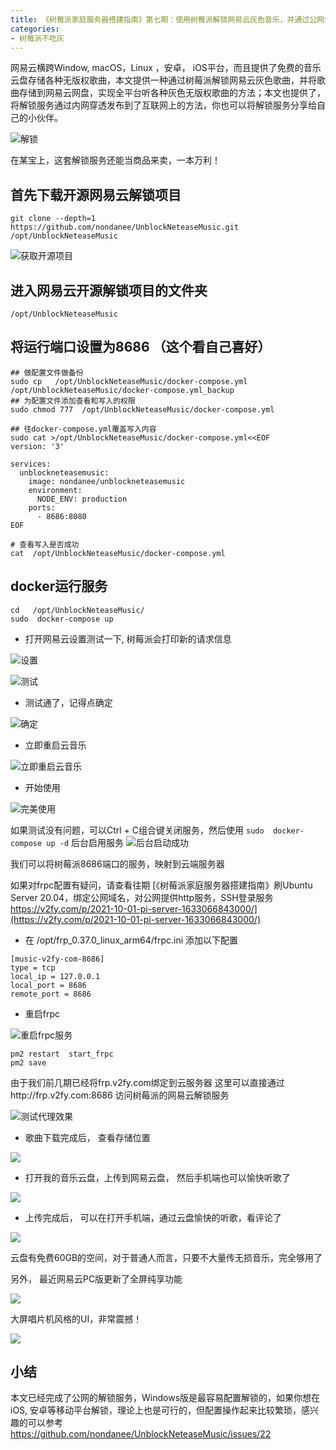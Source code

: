 ```yaml
---
title: 《树莓派家庭服务器搭建指南》第七期：使用树莓派解锁网易云灰色音乐，并通过公网分享给小伙伴
categories:
- 树莓派不吃灰
---
```




网易云横跨Window, macOS，Linux ，安卓， iOS平台，而且提供了免费的音乐云盘存储各种无版权歌曲，本文提供一种通过树莓派解锁网易云灰色歌曲，并将歌曲存储到网易云网盘，实现全平台听各种灰色无版权歌曲的方法；本文也提供了，将解锁服务通过内网穿透发布到了互联网上的方法，你也可以将解锁服务分享给自己的小伙伴。

![解锁](https://cdn.fangyuanxiaozhan.com/assets/1636206310400x7EiHK37.png)

在某宝上，这套解锁服务还能当商品来卖，一本万利！

## 首先下载开源网易云解锁项目

```
git clone --depth=1 https://github.com/nondanee/UnblockNeteaseMusic.git /opt/UnblockNeteaseMusic
```

![获取开源项目](https://cdn.fangyuanxiaozhan.com/assets/1636206315068yhNTdAx2.png)


## 进入网易云开源解锁项目的文件夹

```
/opt/UnblockNeteaseMusic
```

##  将运行端口设置为8686 （这个看自己喜好）

```
## 做配置文件做备份
sudo cp   /opt/UnblockNeteaseMusic/docker-compose.yml /opt/UnblockNeteaseMusic/docker-compose.yml_backup
## 为配置文件添加查看和写入的权限
sudo chmod 777  /opt/UnblockNeteaseMusic/docker-compose.yml

## 往docker-compose.yml覆盖写入内容
sudo cat >/opt/UnblockNeteaseMusic/docker-compose.yml<<EOF
version: '3'

services:
  unblockneteasemusic:
    image: nondanee/unblockneteasemusic
    environment:
      NODE_ENV: production
    ports:
      - 8686:8080
EOF

# 查看写入是否成功
cat  /opt/UnblockNeteaseMusic/docker-compose.yml

```


## docker运行服务

```
cd   /opt/UnblockNeteaseMusic/
sudo  docker-compose up
```

- 打开网易云设置测试一下, 树莓派会打印新的请求信息

![设置](https://cdn.fangyuanxiaozhan.com/assets/1636206321356ckccrTsy.png)


![测试](https://cdn.fangyuanxiaozhan.com/assets/1636206325619AWweYa15.png)

- 测试通了，记得点确定



![确定](https://cdn.fangyuanxiaozhan.com/assets/1636206329395ABzXGMeJ.png)

- 立即重启云音乐

![立即重启云音乐](https://cdn.fangyuanxiaozhan.com/assets/1636206333737sGd0022H.png)

- 开始使用

![完美使用](https://cdn.fangyuanxiaozhan.com/assets/1636206338023dc1S5JGS.png)

如果测试没有问题，可以Ctrl + C组合键关闭服务，然后使用 `sudo  docker-compose up -d` 后台启用服务
![后台启动成功](https://cdn.fangyuanxiaozhan.com/assets/1636206342844QrTkAc8M.png)


我们可以将树莓派8686端口的服务，映射到云端服务器

如果对frpc配置有疑问，请查看往期  [《树莓派家庭服务器搭建指南》刷Ubuntu Server 20.04，绑定公网域名，对公网提供http服务，SSH登录服务 https://v2fy.com/p/2021-10-01-pi-server-1633066843000/](https://v2fy.com/p/2021-10-01-pi-server-1633066843000/)

- 在  /opt/frp_0.37.0_linux_arm64/frpc.ini 添加以下配置


```
[music-v2fy-com-8686]
type = tcp
local_ip = 127.0.0.1
local_port = 8686
remote_port = 8686
```

- 重启frpc


![重启frpc服务](https://cdn.fangyuanxiaozhan.com/assets/1636206350976k0xPw5zj.png)


```
pm2 restart  start_frpc
pm2 save
```

由于我们前几期已经将frp.v2fy.com绑定到云服务器
这里可以直接通过http://frp.v2fy.com:8686 访问树莓派的网易云解锁服务


![测试代理效果](https://cdn.fangyuanxiaozhan.com/assets/1636206355900nifJRjnE.png)

- 歌曲下载完成后， 查看存储位置

![](https://cdn.fangyuanxiaozhan.com/assets/1625902282156icBfYZPj.png)

- 打开我的音乐云盘，上传到网易云盘， 然后手机端也可以愉快听歌了

![](https://cdn.fangyuanxiaozhan.com/assets/1625902292393zwHenCAY.png)


- 上传完成后， 可以在打开手机端，通过云盘愉快的听歌，看评论了


![](https://cdn.fangyuanxiaozhan.com/assets/1625902322772MZR8nfSi.gif)


云盘有免费60GB的空间，对于普通人而言，只要不大量传无损音乐，完全够用了

另外， 最近网易云PC版更新了全屏纯享功能

![](https://cdn.fangyuanxiaozhan.com/assets/16259023333138mGsxtRX.png)


大屏唱片机风格的UI，非常震撼！

![](https://cdn.fangyuanxiaozhan.com/assets/1625902345652MABRCaWb.gif)

## 小结

本文已经完成了公网的解锁服务，Windows版是最容易配置解锁的，如果你想在iOS, 安卓等移动平台解锁，理论上也是可行的，但配置操作起来比较繁琐，感兴趣的可以参考 https://github.com/nondanee/UnblockNeteaseMusic/issues/22





